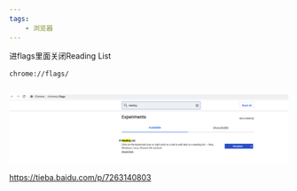 ```yaml
---
tags:
    - 浏览器
---
```


进flags里面关闭Reading List

```
chrome://flags/


```



![image-20210317155331787](/img-post/开发/浏览器/Chrome关闭收藏夹栏读取列表.assets/image-20210317155331787.png)



https://tieba.baidu.com/p/7263140803